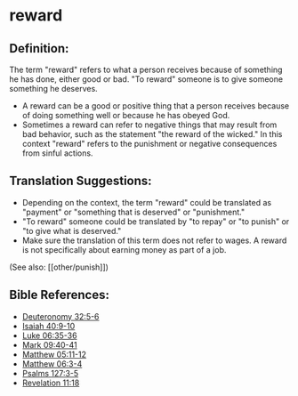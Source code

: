 # reward #

## Definition: ##

The term "reward" refers to what a person receives because of something he has done, either good or bad. "To reward" someone is to give someone something he deserves.

* A reward can be a good or positive thing that a person receives because of doing something well or because he has obeyed God.
* Sometimes a reward can refer to negative things that may result from bad behavior, such as the statement "the reward of the wicked." In this context "reward" refers to the punishment or negative consequences from sinful actions.

## Translation Suggestions: ##

* Depending on the context, the term "reward" could be translated as "payment" or "something that is deserved" or "punishment."
* "To reward" someone could be translated by "to repay" or "to punish" or "to give what is deserved."
* Make sure the translation of this term does not refer to wages. A reward is not specifically about earning money as part of a job.

(See also: [[other/punish]])

## Bible References: ##

* [Deuteronomy 32:5-6](en/tn/deu/help/32/05)
* [Isaiah 40:9-10](en/tn/isa/help/40/09)
* [Luke 06:35-36](en/tn/luk/help/06/35)
* [Mark 09:40-41](en/tn/mrk/help/09/40)
* [Matthew 05:11-12](en/tn/mat/help/05/11)
* [Matthew 06:3-4](en/tn/mat/help/06/03)
* [Psalms 127:3-5](en/tn/psa/help/127/03)
* [Revelation 11:18](en/tn/rev/help/11/18)